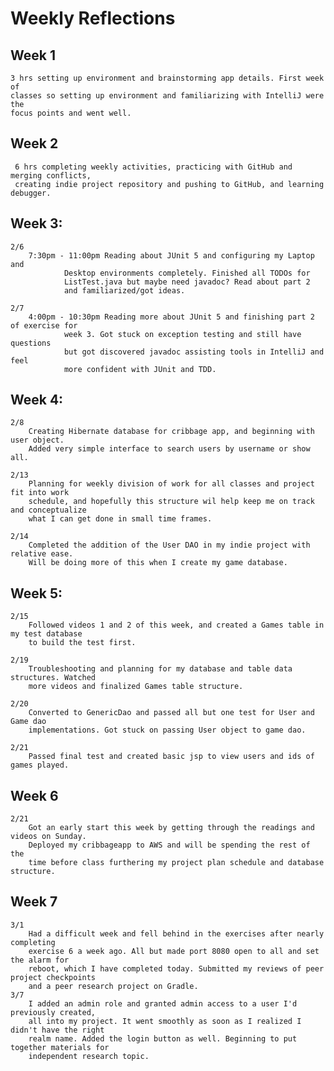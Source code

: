 # Weekly Reflections

## Week 1 
    3 hrs setting up environment and brainstorming app details. First week of  
    classes so setting up environment and familiarizing with IntelliJ were the 
    focus points and went well.

## Week 2
     6 hrs completing weekly activities, practicing with GitHub and merging conflicts,
     creating indie project repository and pushing to GitHub, and learning debugger.

## Week 3:
    2/6 
        7:30pm - 11:00pm Reading about JUnit 5 and configuring my Laptop and
                Desktop environments completely. Finished all TODOs for
                ListTest.java but maybe need javadoc? Read about part 2
                and familiarized/got ideas.

    2/7 
        4:00pm - 10:30pm Reading more about JUnit 5 and finishing part 2 of exercise for
                week 3. Got stuck on exception testing and still have questions
                but got discovered javadoc assisting tools in IntelliJ and feel
                more confident with JUnit and TDD.
## Week 4:
    2/8
        Creating Hibernate database for cribbage app, and beginning with user object.
        Added very simple interface to search users by username or show all.
    
    2/13
        Planning for weekly division of work for all classes and project fit into work 
        schedule, and hopefully this structure wil help keep me on track and conceptualize
        what I can get done in small time frames. 
    
    2/14
        Completed the addition of the User DAO in my indie project with relative ease. 
        Will be doing more of this when I create my game database.
## Week 5:
    2/15
        Followed videos 1 and 2 of this week, and created a Games table in my test database
        to build the test first.

    2/19
        Troubleshooting and planning for my database and table data structures. Watched 
        more videos and finalized Games table structure.

    2/20
        Converted to GenericDao and passed all but one test for User and Game dao
        implementations. Got stuck on passing User object to game dao.

    2/21
        Passed final test and created basic jsp to view users and ids of games played.
## Week 6
    2/21
        Got an early start this week by getting through the readings and videos on Sunday.
        Deployed my cribbageapp to AWS and will be spending the rest of the 
        time before class furthering my project plan schedule and database structure.

## Week 7
    3/1
        Had a difficult week and fell behind in the exercises after nearly completing 
        exercise 6 a week ago. All but made port 8080 open to all and set the alarm for 
        reboot, which I have completed today. Submitted my reviews of peer project checkpoints
        and a peer research project on Gradle.
    3/7
        I added an admin role and granted admin access to a user I'd previously created,
        all into my project. It went smoothly as soon as I realized I didn't have the right
        realm name. Added the login button as well. Beginning to put together materials for 
        independent research topic.